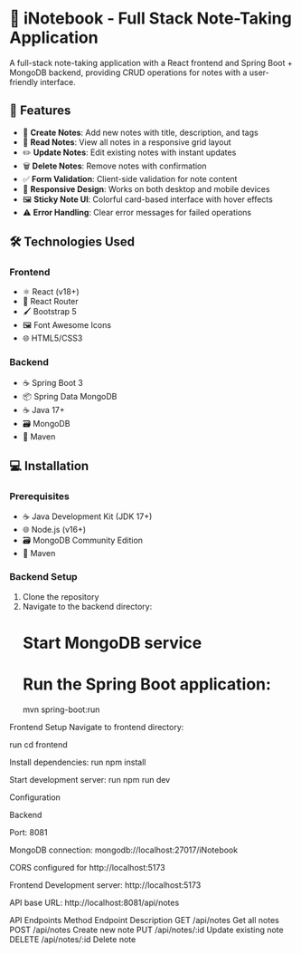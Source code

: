 # 📓 iNotebook - Full Stack Note-Taking Application

A full-stack note-taking application with a React frontend and Spring Boot + MongoDB backend, providing CRUD operations for notes with a user-friendly interface.

## 🚀 Features

- 📝 **Create Notes**: Add new notes with title, description, and tags
- 👀 **Read Notes**: View all notes in a responsive grid layout
- ✏️ **Update Notes**: Edit existing notes with instant updates
- 🗑️ **Delete Notes**: Remove notes with confirmation
- ✅ **Form Validation**: Client-side validation for note content
- 📱 **Responsive Design**: Works on both desktop and mobile devices
- 🖼️ **Sticky Note UI**: Colorful card-based interface with hover effects
- ⚠️ **Error Handling**: Clear error messages for failed operations

## 🛠️ Technologies Used

### Frontend
- ⚛️ React (v18+)
- 🧭 React Router
- 🖌️ Bootstrap 5
- 🖼️ Font Awesome Icons
- 🌐 HTML5/CSS3

### Backend
- ☕ Spring Boot 3
- 📦 Spring Data MongoDB
- ☕ Java 17+
- 🗃️ MongoDB
- 🧪 Maven

## 💻 Installation

### Prerequisites
- ☕ Java Development Kit (JDK 17+)
- 🌐 Node.js (v16+)
- 🗃️ MongoDB Community Edition
- 🧪 Maven

### Backend Setup
1. Clone the repository
2. Navigate to the backend directory:
   # Start MongoDB service
   # Run the Spring Boot application:
   mvn spring-boot:run

Frontend Setup
Navigate to frontend directory:

run
cd frontend

Install dependencies:
run
npm install

Start development server:
run
npm run dev

Configuration

Backend

Port: 8081

MongoDB connection: mongodb://localhost:27017/iNotebook

CORS configured for http://localhost:5173

Frontend
Development server: http://localhost:5173

API base URL: http://localhost:8081/api/notes

API Endpoints
Method	Endpoint	Description
GET	/api/notes	Get all notes
POST	/api/notes	Create new note
PUT	/api/notes/:id	Update existing note
DELETE	/api/notes/:id	Delete note
